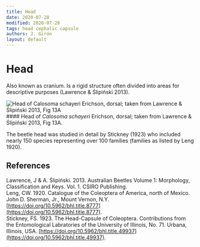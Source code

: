 ```yaml
---
title: Head
date: 2020-07-28
modified: 2020-07-28
tags: head cephalic capsule
authors: J. Girón
layout: default
---
```


# Head
Also known as cranium. Is a rigid structure often divided into areas for descriptive purposes (Lawrence & Ślipiński 2013).

![Head of *Calosoma schayeri* Erichson, dorsal; taken from Lawrence & Ślipiński 2013, Fig 13A](https://live.staticflickr.com/65535/50163470312_e451af982e_z.jpg)   #### Head of *Calosoma schayeri* Erichson, dorsal; taken from Lawrence & Ślipiński 2013, Fig 13A.

The beetle head was studied in detail by Stickney (1923) who included nearly 150 species representing over 100 families (families as listed by Leng 1920).

## References
Lawrence, J & A. Ślipiński. 2013. Australian Beetles Volume 1: Morphology, Classification and Keys. Vol. 1. CSIRO Publishing.  
Leng, CW. 1920. Catalogue of the Coleoptera of America, north of Mexico. John D. Sherman, Jr., Mount Vernon, N.Y. [https://doi.org/10.5962/bhl.title.8777](https://doi.org/10.5962/bhl.title.8777).  
Stickney, FS. 1923. The Head-Capsule of Coleoptera. Contributions from the Entomological Labratories of the University of Illinois, No. 71. Urbana, Illinois, USA. [https://doi.org/10.5962/bhl.title.49937](https://doi.org/10.5962/bhl.title.49937).

